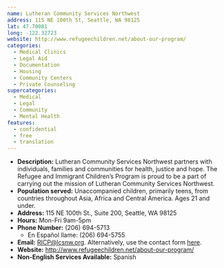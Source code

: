```yaml
---
name: Lutheran Community Services Northwest
address: 115 NE 100th St, Seattle, WA 98125
lat: 47.70081
long: -122.32723
website: http://www.refugeechildren.net/about-our-program/
categories:
  - Medical Clinics
  - Legal Aid
  - Documentation
  - Housing
  - Community Centers
  - Private Counseling
supercategories:
  - Medical
  - Legal
  - Community
  - Mental Health
features:
  - confidential
  - free
  - translation
---
```

- **Description:** Lutheran Community Services Northwest partners with individuals, families and communities for health, justice and hope. The Refugee and Immigrant Children’s Program is proud to be a part of carrying out the mission of Lutheran Community Services Northwest.
- **Population served:** Unaccompanied children, primarily teens, from countries throughout Asia, Africa and Central America. Ages 21 and under.
- **Address:** 115 NE 100th St., Suite 200, Seattle, WA 98125
- **Hours:** Mon-Fri 9am-5pm
- **Phone Number:** (206) 694-5713
   - En Español llame: (206) 694-5755
- **Email:** RICP@lcsnw.org. Alternatively, use the contact form [here](http://www.lcsnw.org/contact.html).
- **Website:** <http://www.refugeechildren.net/about-our-program/>
- **Non-English Services Available:** Spanish
